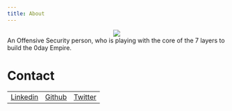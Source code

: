 ```yaml
---
title: About
---
```

<center><img src="https://avatars.githubusercontent.com/u/62406753"></center>
    An Offensive Security person, who is playing with the core of the 7 layers to build the 0day Empire.

# Contact

 <table>
  <tr>
      <td><a href="https://www.linkedin.com/in/zer0verflow/">Linkedin</a></td>
      <td><a href="https://github.com/Zeyad-Azima">Github</a></td>
      <td><a href="https://twitter.com/@AzimaZeyad">Twitter</a></td>
  </tr>
</table> 
